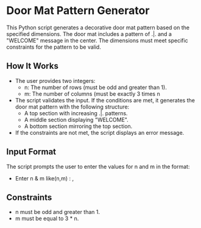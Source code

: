 <h1>Door Mat Pattern Generator </h1>
<p>This Python script generates a decorative door mat pattern based on the specified dimensions. The door mat includes a pattern of .|. and a "WELCOME" message in the center. The dimensions must meet specific constraints for the pattern to be valid.</p>
<h2>How It Works</h2>
<ul>
  <li>The user provides two integers:
    <ul>
      <li>n: The number of rows (must be odd and greater than 1).</li>
      <li>m: The number of columns (must be exactly 3 times n</li>
    </ul>
  </li>
  <li>
      The script validates the input. If the conditions are met, it generates the door mat pattern with the following structure:
      <ul>
        <li>A top section with increasing .|. patterns.</li>
        <li>A middle section displaying "WELCOME".</li>
        <li>A bottom section mirroring the top section.</li>
      </ul>
  </li>
  <li>
    If the constraints are not met, the script displays an error message.
  </li>
</ul>
<h2>Input Format</h2>
<p>The script prompts the user to enter the values for n and m in the format:</p>
<ul>
  <li>Enter n & m like(n,m) : <value_n>,<value_m>
</li>
</ul>
<h2>Constraints</h2>
<ul>
  <li>n must be odd and greater than 1.</li>
  <li>m must be equal to 3 * n.</li>
</ul>



